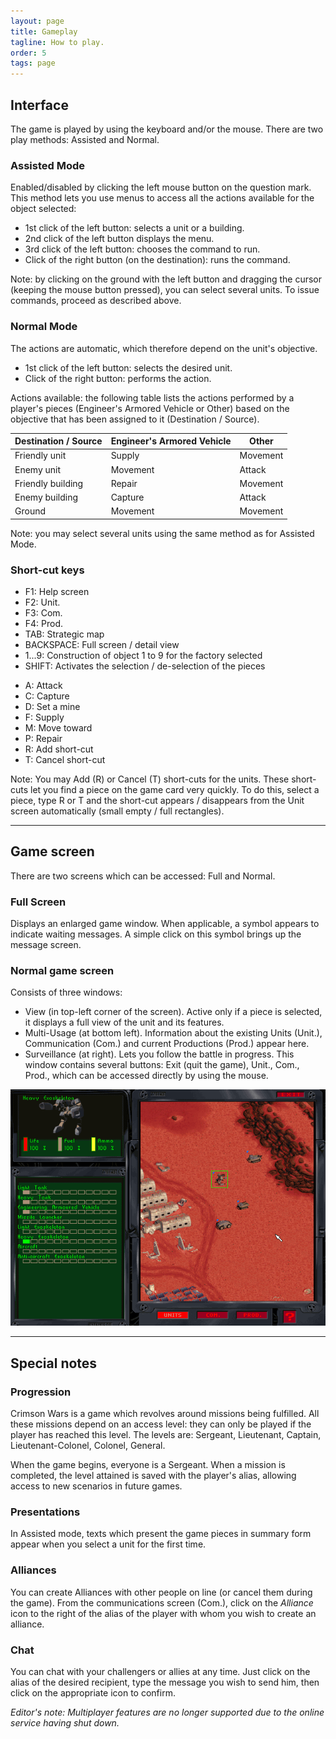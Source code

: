 ```yaml
---
layout: page
title: Gameplay
tagline: How to play.
order: 5
tags: page
---
```


## Interface

The game is played by using the keyboard and/or the mouse. There are two play methods: Assisted and Normal.

### Assisted Mode

Enabled/disabled by clicking the left mouse button on the question mark. This method lets you use menus to access all the actions available for the object selected:

- 1st click of the left button: selects a unit or a building.
- 2nd click of the left button displays the menu.
- 3rd click of the left button: chooses the command to run.
- Click of the right button (on the destination): runs the command.

Note: by clicking on the ground with the left button and dragging the cursor (keeping the mouse button pressed), you can select several units. To issue commands, proceed as described above.

### Normal Mode

The actions are automatic, which therefore depend on the unit's objective.

- 1st click of the left button: selects the desired unit.
- Click of the right button: performs the action.

Actions available: the following table lists the actions performed by a player's pieces (Engineer's Armored Vehicle or Other) based on the objective that has been assigned to it (Destination / Source).

<table class="table table-sm text-light">
  <thead class="thead-default">
    <tr>
      <th>Destination / Source</th>
      <th>Engineer's Armored Vehicle</th>
      <th>Other</th>
    </tr>
  </thead>
  <tbody>
    <tr>
      <td>Friendly unit</td>
      <td>Supply</td>
      <td>Movement</td>
    </tr>
    <tr>
      <td>Enemy unit</td>
      <td>Movement</td>
      <td>Attack</td>
    </tr>
    <tr>
      <td>Friendly building</td>
      <td>Repair</td>
      <td>Movement</td>
    </tr>
    <tr>
      <td>Enemy building</td>
      <td>Capture</td>
      <td>Attack</td>
    </tr>
    <tr>
      <td>Ground</td>
      <td>Movement</td>
      <td>Movement</td>
    </tr>
  </tbody>
</table>

Note: you may select several units using the same method as for Assisted Mode.

### Short-cut keys

- F1: Help screen
- F2: Unit.
- F3: Com.
- F4: Prod.
- TAB: Strategic map
- BACKSPACE: Full screen / detail view
- 1...9: Construction of object 1 to 9 for the factory selected
- SHIFT: Activates the selection / de-selection of the pieces

<!--  -->

- A: Attack
- C: Capture
- D: Set a mine
- F: Supply
- M: Move toward
- P: Repair
- R: Add short-cut
- T: Cancel short-cut

Note: You may Add (R) or Cancel (T) short-cuts for the units. These short-cuts let you find a piece on the game card very quickly. To do this, select a piece, type R or T and the short-cut appears / disappears from the Unit screen automatically (small empty / full rectangles).

---

## Game screen

There are two screens which can be accessed: Full and Normal.

### Full Screen

Displays an enlarged game window. When applicable, a symbol appears to indicate waiting messages. A simple click on this symbol brings up the message screen.

### Normal game screen

Consists of three windows:

- View (in top-left corner of the screen). Active only if a piece is selected, it displays a full view of the unit and its features.
- Multi-Usage (at bottom left). Information about the existing Units (Unit.), Communication (Com.) and current Productions (Prod.) appear here.
- Surveillance (at right). Lets you follow the battle in progress. This window contains several buttons: Exit (quit the game), Unit., Com., Prod., which can be accessed directly by using the mouse.

<img class="img-fluid rounded d-block mx-auto" src="/assets/images/game.png" alt="Normal game screen">

---

## Special notes

### Progression

Crimson Wars is a game which revolves around missions being fulfilled. All these missions depend on an access level: they can only be played if the player has reached this level. The levels are: Sergeant, Lieutenant, Captain, Lieutenant-Colonel, Colonel, General.

When the game begins, everyone is a Sergeant. When a mission is completed, the level attained is saved with the player's alias, allowing access to new scenarios in future games.

### Presentations

In Assisted mode, texts which present the game pieces in summary form appear when you select a unit for the first time.

### Alliances

You can create Alliances with other people on line (or cancel them during the game). From the communications screen (Com.), click on the _Alliance_ icon to the right of the alias of the player with whom you wish to create an alliance.

### Chat

You can chat with your challengers or allies at any time. Just click on the alias of the desired recipient, type the message you wish to send him, then click on the appropriate icon to confirm.

_Editor's note: Multiplayer features are no longer supported due to the online service having shut down._
